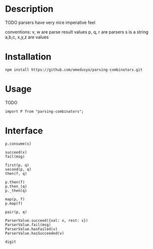 
# Description

TODO
parsers have very nice imperative feel

conventions:
  v, w are parse result values
  p, q, r are parsers
  s is a string
  a,b,c, x,y,z are values

# Installation
```
npm install https://github.com/omedusyo/parsing-combinators.git
```

# Usage
TODO
```
import P from "parsing-combinators";
```

# Interface

```
p.consume(s)

succeed(x)
fail(msg)

first(p, q)
second(p, q)
then(f, q)

p.then(f)
p.then_(q)
p._then(q)

map(p, f)
p.map(f)

pair(p, q)

ParserValue.succeed({val: x, rest: s})
ParserValue.fail(msg)
ParserValue.hasFailed(v)
ParserValue.hasSucceeded(v)

digit
```

